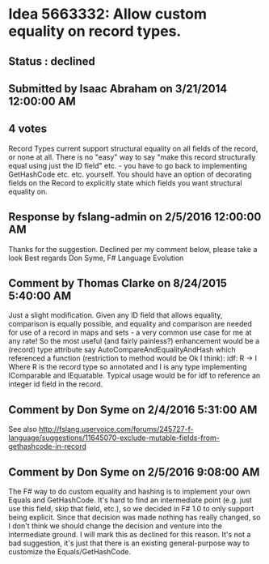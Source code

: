 # Idea 5663332: Allow custom equality on record types. #

## Status : declined

## Submitted by Isaac Abraham on 3/21/2014 12:00:00 AM

## 4 votes

Record Types current support structural equality on all fields of the record, or none at all. There is no "easy" way to say "make this record structurally equal using just the ID field" etc. - you have to go back to implementing GetHashCode etc. etc. yourself.
You should have an option of decorating fields on the Record to explicitly state which fields you want structural equality on.

## Response by fslang-admin on 2/5/2016 12:00:00 AM

Thanks for the suggestion. Declined per my comment below, please take a look
Best regards
Don Syme, F# Language Evolution


## Comment by Thomas Clarke on 8/24/2015 5:40:00 AM

Just a slight modification. Given any ID field that allows equality, comparison is equally possible, and equality and comparison are needed for use of a record in maps and sets - a very common use case for me at any rate!
So the most useful (and fairly painless?) enhancement would be a (record) type attribute say AutoCompareAndEqualityAndHash which referenced a function (restriction to method would be Ok I think):
idf: R -> I
Where R is the record type so annotated and I is any type implementing IComparable and IEquatable.
Typical usage would be for idf to reference an integer id field in the record.

## Comment by Don Syme on 2/4/2016 5:31:00 AM

See also http://fslang.uservoice.com/forums/245727-f-language/suggestions/11645070-exclude-mutable-fields-from-gethashcode-in-record

## Comment by Don Syme on 2/5/2016 9:08:00 AM

The F# way to do custom equality and hashing is to implement your own Equals and GetHashCode.
It's hard to find an intermediate point (e.g. just use this field, skip that field, etc.), so we decided in F# 1.0 to only support being explicit. Since that decision was made nothing has really changed, so I don't think we should change the decision and venture into the intermediate ground.
I will mark this as declined for this reason. It's not a bad suggestion, it's just that there is an existing general-purpose way to customize the Equals/GetHashCode.
